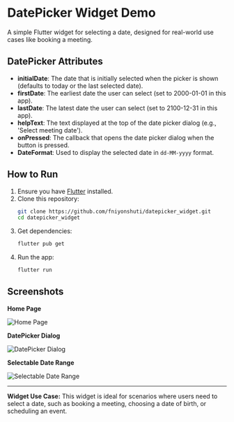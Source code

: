 # DatePicker Widget Demo

A simple Flutter widget for selecting a date, designed for real-world use cases like booking a meeting.

## DatePicker Attributes
- **initialDate**: The date that is initially selected when the picker is shown (defaults to today or the last selected date).
- **firstDate**: The earliest date the user can select (set to 2000-01-01 in this app).
- **lastDate**: The latest date the user can select (set to 2100-12-31 in this app).
- **helpText**: The text displayed at the top of the date picker dialog (e.g., 'Select meeting date').
- **onPressed**: The callback that opens the date picker dialog when the button is pressed.
- **DateFormat**: Used to display the selected date in `dd-MM-yyyy` format.

## How to Run
1. Ensure you have [Flutter](https://flutter.dev/docs/get-started/install) installed.
2. Clone this repository:
   ```sh
   git clone https://github.com/fniyonshuti/datepicker_widget.git
   cd datepicker_widget
   ```
3. Get dependencies:
   ```sh
   flutter pub get
   ```
4. Run the app:
   ```sh
   flutter run
   ```

## Screenshots

**Home Page**

![Home Page](assets/homepage.png)

**DatePicker Dialog**

![DatePicker Dialog](assets/datepickerdialogue.png)

**Selectable Date Range**

![Selectable Date Range](assets/selectable%20date%20range..png)

---

**Widget Use Case:**
This widget is ideal for scenarios where users need to select a date, such as booking a meeting, choosing a date of birth, or scheduling an event.
